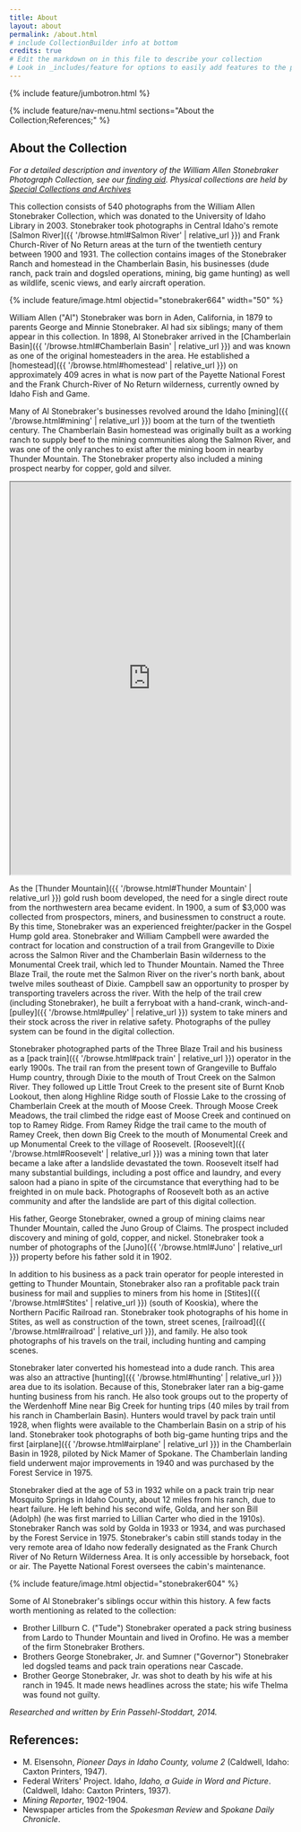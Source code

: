 ```yaml
---
title: About
layout: about
permalink: /about.html
# include CollectionBuilder info at bottom
credits: true
# Edit the markdown on in this file to describe your collection
# Look in _includes/feature for options to easily add features to the page
---
```


{% include feature/jumbotron.html %}

{% include feature/nav-menu.html sections="About the Collection;References;" %}

## About the Collection

*For a detailed description and inventory of the William Allen Stonebraker Photograph Collection, see our [finding aid](http://archiveswest.orbiscascade.org/ark:/80444/xv882414/op=fstyle.aspx?t=k&q=). Physical collections are held by [Special Collections and Archives](https://www.lib.uidaho.edu/special-collections/)*
 
This collection consists of 540 photographs from the William Allen Stonebraker Collection, which was donated to the University of Idaho Library in 2003. Stonebraker took photographs in Central Idaho's remote  [Salmon River]({{ '/browse.html#Salmon River' | relative_url }}) and Frank Church-River of No Return areas at the turn of the twentieth century between 1900 and 1931. The collection contains images of the Stonebraker Ranch and homestead in the Chamberlain Basin, his businesses (dude ranch, pack train and dogsled operations, mining, big game hunting) as well as wildlife, scenic views, and early aircraft operation.

{% include feature/image.html objectid="stonebraker664" width="50" %}

William Allen ("Al") Stonebraker was born in Aden, California, in 1879 to parents George and Minnie Stonebraker. Al had six siblings; many of them appear in this collection. In 1898, Al Stonebraker arrived in the [Chamberlain Basin]({{ '/browse.html#Chamberlain Basin' | relative_url }}) and was known as one of the original homesteaders in the area. He established a [homestead]({{ '/browse.html#homestead' | relative_url }}) on approximately 409 acres in what is now part of the Payette National Forest and the Frank Church-River of No Return wilderness, currently owned by Idaho Fish and Game.

Many of Al Stonebraker's businesses revolved around the Idaho [mining]({{ '/browse.html#mining' | relative_url }}) boom at the turn of the twentieth century. The Chamberlain Basin homestead was originally built as a working ranch to supply beef to the mining communities along the Salmon River, and was one of the only ranches to exist after the mining boom in nearby Thunder Mountain. The Stonebraker property also included a mining prospect nearby for copper, gold and silver.

<div class="row justify-content-md-center">

<iframe src="https://www.google.com/maps/d/embed?mid=zMkSt552ZeaQ.kUIwGBWg0b_Q" class="col-md-8" width="500" height="700"></iframe>

</div>

As the [Thunder Mountain]({{ '/browse.html#Thunder Mountain' | relative_url }}) gold rush boom developed, the need for a single direct route from the northwestern area became evident. In 1900, a sum of $3,000 was collected from prospectors, miners, and businessmen to construct a route.  By this time, Stonebraker was an experienced freighter/packer in the Gospel Hump gold area. Stonebraker and William Campbell were awarded the contract for location and construction of a trail from Grangeville to Dixie across the Salmon River and the Chamberlain Basin wilderness to the Monumental Creek trail, which led to Thunder Mountain.  Named the Three Blaze Trail, the route met the Salmon River on the river's north bank, about twelve miles southeast of Dixie. Campbell saw an opportunity to prosper by transporting travelers across the river. With the help of the trail crew (including Stonebraker), he built a ferryboat with a hand-crank, winch-and-[pulley]({{ '/browse.html#pulley' | relative_url }}) system to take miners and their stock across the river in relative safety. Photographs of the pulley system can be found in the digital collection.

Stonebraker photographed parts of the Three Blaze Trail and his business as a [pack train]({{ '/browse.html#pack train' | relative_url }}) operator in the early 1900s. The trail ran from the present town of Grangeville to Buffalo Hump country, through Dixie to the mouth of Trout Creek on the Salmon River. They followed up Little Trout Creek to the present site of Burnt Knob Lookout, then along Highline Ridge south of Flossie Lake to the crossing of Chamberlain Creek at the mouth of Moose Creek. Through Moose Creek Meadows, the trail climbed the ridge east of Moose Creek and continued on top to Ramey Ridge. From Ramey Ridge the trail came to the mouth of Ramey Creek, then down Big Creek to the mouth of Monumental Creek and up Monumental Creek to the village of Roosevelt. [Roosevelt]({{ '/browse.html#Roosevelt' | relative_url }}) was a mining town that later became a lake after a landslide devastated the town. Roosevelt itself had many substantial buildings, including a post office and laundry, and every saloon had a piano in spite of the circumstance that everything had to be freighted in on mule back. Photographs of Roosevelt both as an active community and after the landslide are part of this digital collection.

His father, George Stonebraker, owned a group of mining claims near Thunder Mountain, called the Juno Group of Claims. The prospect included discovery and mining of gold, copper, and nickel. Stonebraker took a number of photographs of the [Juno]({{ '/browse.html#Juno' | relative_url }}) property before his father sold it in 1902.

In addition to his business as a pack train operator for people interested in getting to Thunder Mountain, Stonebraker also ran a profitable pack train
business for mail and supplies to miners from his home in [Stites]({{ '/browse.html#Stites' | relative_url }}) (south of Kooskia), where the Northern Pacific Railroad ran. Stonebraker took photographs
of his home in Stites, as well as construction of the town, street scenes, [railroad]({{ '/browse.html#railroad' | relative_url }}), and family. He also took photographs of his travels on the trail,
including hunting and camping scenes.

Stonebraker later converted his homestead into a dude ranch. This area was also an attractive [hunting]({{ '/browse.html#hunting' | relative_url }}) area due to its isolation. Because of this,
Stonebraker later ran a big-game hunting business from his ranch. He also took groups out to the property of the Werdenhoff Mine near Big Creek for hunting trips (40 miles by trail from his ranch in Chamberlain Basin). Hunters would travel by pack train until 1928, when flights were available to the
Chamberlain Basin on a strip of his land. Stonebraker took photographs of both big-game
hunting trips and the first [airplane]({{ '/browse.html#airplane' | relative_url }}) in the Chamberlain Basin in 1928, piloted by Nick Mamer of Spokane. The Chamberlain landing field underwent major improvements in 1940 and was purchased by the Forest Service in 1975. 

Stonebraker died at the age of 53 in 1932 while on a pack train trip near Mosquito Springs in Idaho County, about 12 miles from his ranch, due to heart
failure. He left behind his second wife, Golda, and her son Bill (Adolph) (he was first married to Lillian Carter who died in the 1910s). Stonebraker Ranch was sold by Golda in 1933 or 1934, and was purchased by the Forest Service in 1975. Stonebraker's cabin still stands today in the very remote area of Idaho now federally designated as the Frank Church River of No Return Wilderness Area. It is only accessible by horseback, foot or air. The Payette National Forest oversees the cabin's maintenance. 

{% include feature/image.html objectid="stonebraker604" %}


Some of Al Stonebraker's siblings occur within this history. A few facts worth mentioning as related to the collection:

- Brother Lillburn C. ("Tude") Stonebraker operated a pack string business from Lardo to Thunder Mountain and lived in Orofino. He was a member of the
	firm Stonebraker Brothers.
- Brothers George Stonebraker, Jr. and Sumner ("Governor") Stonebraker led dogsled teams and pack train operations near Cascade.
- Brother George Stonebraker, Jr. was shot to death by his wife at his ranch in 1945. It made news headlines across the state; his wife Thelma was
	found not guilty.


*Researched and written by Erin Passehl-Stoddart, 2014.*

## References:

- M. Elsensohn, *Pioneer Days in Idaho County, volume 2* (Caldwell, Idaho: Caxton Printers, 1947).
- Federal Writers' Project. Idaho, *Idaho, a Guide in Word and Picture*. (Caldwell, Idaho: Caxton Printers, 1937).
- *Mining Reporter*, 1902-1904.
- Newspaper articles from the *Spokesman Review* and *Spokane Daily Chronicle*.